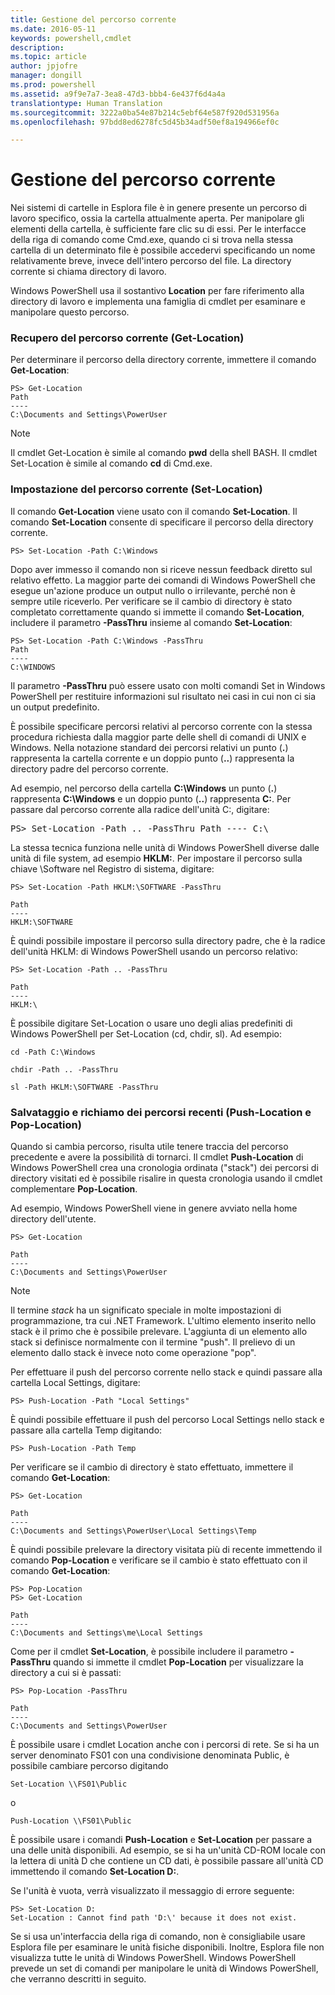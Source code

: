 ```yaml
---
title: Gestione del percorso corrente
ms.date: 2016-05-11
keywords: powershell,cmdlet
description: 
ms.topic: article
author: jpjofre
manager: dongill
ms.prod: powershell
ms.assetid: a9f9e7a7-3ea8-47d3-bbb4-6e437f6d4a4a
translationtype: Human Translation
ms.sourcegitcommit: 3222a0ba54e87b214c5ebf64e587f920d531956a
ms.openlocfilehash: 97bdd8ed6278fc5d45b34adf50ef8a194966ef0c

---
```


# Gestione del percorso corrente
Nei sistemi di cartelle in Esplora file è in genere presente un percorso di lavoro specifico, ossia la cartella attualmente aperta. Per manipolare gli elementi della cartella, è sufficiente fare clic su di essi. Per le interfacce della riga di comando come Cmd.exe, quando ci si trova nella stessa cartella di un determinato file è possibile accedervi specificando un nome relativamente breve, invece dell'intero percorso del file. La directory corrente si chiama directory di lavoro.

Windows PowerShell usa il sostantivo **Location** per fare riferimento alla directory di lavoro e implementa una famiglia di cmdlet per esaminare e manipolare questo percorso.

### Recupero del percorso corrente (Get-Location)
Per determinare il percorso della directory corrente, immettere il comando **Get-Location**:

```
PS> Get-Location
Path
----
C:\Documents and Settings\PowerUser
```

> [!NOTE]
> Il cmdlet Get-Location è simile al comando **pwd** della shell BASH. Il cmdlet Set-Location è simile al comando **cd** di Cmd.exe.

### Impostazione del percorso corrente (Set-Location)
Il comando **Get-Location** viene usato con il comando **Set-Location**. Il comando **Set-Location** consente di specificare il percorso della directory corrente.

```
PS> Set-Location -Path C:\Windows
```

Dopo aver immesso il comando non si riceve nessun feedback diretto sul relativo effetto. La maggior parte dei comandi di Windows PowerShell che esegue un'azione produce un output nullo o irrilevante, perché non è sempre utile riceverlo. Per verificare se il cambio di directory è stato completato correttamente quando si immette il comando **Set-Location**, includere il parametro **-PassThru** insieme al comando **Set-Location**:

```
PS> Set-Location -Path C:\Windows -PassThru
Path
----
C:\WINDOWS
```

Il parametro **-PassThru** può essere usato con molti comandi Set in Windows PowerShell per restituire informazioni sul risultato nei casi in cui non ci sia un output predefinito.

È possibile specificare percorsi relativi al percorso corrente con la stessa procedura richiesta dalla maggior parte delle shell di comandi di UNIX e Windows. Nella notazione standard dei percorsi relativi un punto (**.**) rappresenta la cartella corrente e un doppio punto (**..**) rappresenta la directory padre del percorso corrente.

Ad esempio, nel percorso della cartella **C:\\Windows** un punto (**.**) rappresenta **C:\\Windows** e un doppio punto (**..**) rappresenta **C:**. Per passare dal percorso corrente alla radice dell'unità C:, digitare:

<pre>PS> Set-Location -Path .. -PassThru Path ---- C:\</pre>

La stessa tecnica funziona nelle unità di Windows PowerShell diverse dalle unità di file system, ad esempio **HKLM:**. Per impostare il percorso sulla chiave \\Software nel Registro di sistema, digitare:

```
PS> Set-Location -Path HKLM:\SOFTWARE -PassThru

Path
----
HKLM:\SOFTWARE
```

È quindi possibile impostare il percorso sulla directory padre, che è la radice dell'unità HKLM: di Windows PowerShell usando un percorso relativo:

```
PS> Set-Location -Path .. -PassThru

Path
----
HKLM:\
```

È possibile digitare Set-Location o usare uno degli alias predefiniti di Windows PowerShell per Set-Location (cd, chdir, sl). Ad esempio:

```
cd -Path C:\Windows
```

```
chdir -Path .. -PassThru
```

```
sl -Path HKLM:\SOFTWARE -PassThru
```

### Salvataggio e richiamo dei percorsi recenti (Push-Location e Pop-Location)
Quando si cambia percorso, risulta utile tenere traccia del percorso precedente e avere la possibilità di tornarci. Il cmdlet **Push-Location** di Windows PowerShell crea una cronologia ordinata ("stack") dei percorsi di directory visitati ed è possibile risalire in questa cronologia usando il cmdlet complementare **Pop-Location**.

Ad esempio, Windows PowerShell viene in genere avviato nella home directory dell'utente.

```
PS> Get-Location

Path
----
C:\Documents and Settings\PowerUser
```

> [!NOTE]
> Il termine *stack* ha un significato speciale in molte impostazioni di programmazione, tra cui .NET Framework. L'ultimo elemento inserito nello stack è il primo che è possibile prelevare. L'aggiunta di un elemento allo stack si definisce normalmente con il termine "push". Il prelievo di un elemento dallo stack è invece noto come operazione "pop".

Per effettuare il push del percorso corrente nello stack e quindi passare alla cartella Local Settings, digitare:

```
PS> Push-Location -Path "Local Settings"
```

È quindi possibile effettuare il push del percorso Local Settings nello stack e passare alla cartella Temp digitando:

```
PS> Push-Location -Path Temp
```

Per verificare se il cambio di directory è stato effettuato, immettere il comando **Get-Location**:

```
PS> Get-Location

Path
----
C:\Documents and Settings\PowerUser\Local Settings\Temp
```

È quindi possibile prelevare la directory visitata più di recente immettendo il comando **Pop-Location** e verificare se il cambio è stato effettuato con il comando **Get-Location**:

```
PS> Pop-Location
PS> Get-Location

Path
----
C:\Documents and Settings\me\Local Settings
```

Come per il cmdlet **Set-Location**, è possibile includere il parametro **-PassThru** quando si immette il cmdlet **Pop-Location** per visualizzare la directory a cui si è passati:

```
PS> Pop-Location -PassThru

Path
----
C:\Documents and Settings\PowerUser
```

È possibile usare i cmdlet Location anche con i percorsi di rete. Se si ha un server denominato FS01 con una condivisione denominata Public, è possibile cambiare percorso digitando

```
Set-Location \\FS01\Public
```

o

```
Push-Location \\FS01\Public
```

È possibile usare i comandi **Push-Location** e **Set-Location** per passare a una delle unità disponibili. Ad esempio, se si ha un'unità CD-ROM locale con la lettera di unità D che contiene un CD dati, è possibile passare all'unità CD immettendo il comando **Set-Location D:**.

Se l'unità è vuota, verrà visualizzato il messaggio di errore seguente:

```
PS> Set-Location D:
Set-Location : Cannot find path 'D:\' because it does not exist.
```

Se si usa un'interfaccia della riga di comando, non è consigliabile usare Esplora file per esaminare le unità fisiche disponibili. Inoltre, Esplora file non visualizza tutte le unità di Windows PowerShell. Windows PowerShell prevede un set di comandi per manipolare le unità di Windows PowerShell, che verranno descritti in seguito.




<!--HONumber=Aug16_HO4-->


